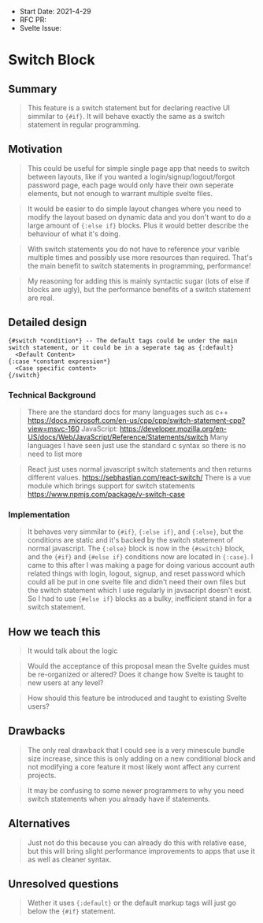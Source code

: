 - Start Date: 2021-4-29
- RFC PR: 
- Svelte Issue: 

# Switch Block

## Summary

> This feature is a switch statement but for declaring reactive UI simmilar to `{#if}`.
> It will behave exactly the same as a switch statement in regular programming.

## Motivation

> This could be useful for simple single page app that needs to switch between layouts,
> like if you wanted a login/signup/logout/forgot password page, each page would only
> have their own seperate elements, but not enough to warrant multiple svelte files.

> It would be easier to do simple layout changes where you need to modify the layout
> based on dynamic data and you don't want to do a large amount of `{:else if}`
> blocks. Plus it would better describe the behaviour of what it's doing.

> With switch statements you do not have to reference your varible multiple times
> and possibly use more resources than required. That's the main benefit to
> switch statements in programming, performance!

> My reasoning for adding this is mainly syntactic sugar (lots of else if blocks are ugly), 
> but the performance benefits of a switch statement are real.

## Detailed design
```
{#switch *condition*} -- The default tags could be under the main switch statement, or it could be in a seperate tag as {:default}
  <Default Content>
{:case *constant expression*}
  <Case specific content>
{/switch}
```

### Technical Background

> There are the standard docs for many languages such as 
> c++ https://docs.microsoft.com/en-us/cpp/cpp/switch-statement-cpp?view=msvc-160
> JavaScript: https://developer.mozilla.org/en-US/docs/Web/JavaScript/Reference/Statements/switch
> Many languages I have seen just use the standard c syntax so there is no need to list more

> React just uses normal javascript switch statements and then returns different values. https://sebhastian.com/react-switch/
> There is a vue module which brings support for switch statements https://www.npmjs.com/package/v-switch-case

### Implementation

> It behaves very simmilar to `{#if}`, `{:else if}`, and `{:else}`, but
> the conditions are static and it's backed by the switch statement of normal javascript.
> The `{:else}` block is now in the `{#switch}` block, and the `{#if}` and `{#else if}`
> conditions now are located in `{:case}`. I came to this after I was making a page
> for doing various account auth related things with login, logout, signup, and reset password
> which could all be put in one svelte file and didn't need their own files but the switch
> statement which I use regularly in javsacript doesn't exist. So I had to use `{#else if}` blocks
> as a bulky, inefficient stand in for a switch statement.

## How we teach this

> It would talk about the logic

> Would the acceptance of this proposal mean the Svelte guides must be
re-organized or altered? Does it change how Svelte is taught to new users
at any level?

> How should this feature be introduced and taught to existing Svelte
users?

## Drawbacks

> The only real drawback that I could see is a very minescule bundle size increase,
> since this is only adding on a new conditional block and not modifying a core feature
> it most likely wont affect any current projects.

> It may be confusing to some newer programmers to why you need switch statements when you
> already have if statements.

## Alternatives

> Just not do this because you can already do this with relative ease, but this will
> bring slight performance improvements to apps that use it as well as cleaner syntax.

## Unresolved questions

> Wether it uses `{:default}` or the default markup tags will just go below the `{#if}` statement.
